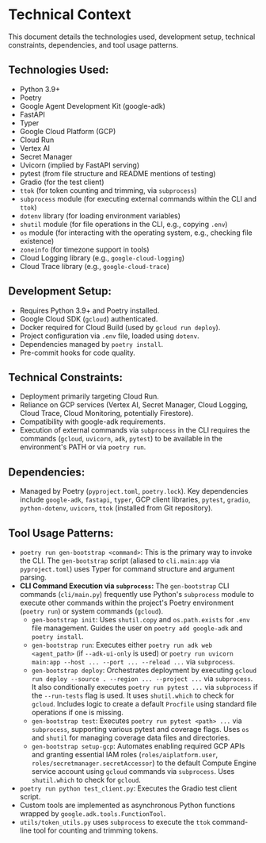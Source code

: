 # Technical Context

This document details the technologies used, development setup, technical constraints, dependencies, and tool usage patterns.

## Technologies Used:
- Python 3.9+
- Poetry
- Google Agent Development Kit (google-adk)
- FastAPI
- Typer
- Google Cloud Platform (GCP)
- Cloud Run
- Vertex AI
- Secret Manager
- Uvicorn (implied by FastAPI serving)
- pytest (from file structure and README mentions of testing)
- Gradio (for the test client)
- `ttok` (for token counting and trimming, via `subprocess`)
- `subprocess` module (for executing external commands within the CLI and `ttok`)
- `dotenv` library (for loading environment variables)
- `shutil` module (for file operations in the CLI, e.g., copying `.env`)
- `os` module (for interacting with the operating system, e.g., checking file existence)
- `zoneinfo` (for timezone support in tools)
- Cloud Logging library (e.g., `google-cloud-logging`)
- Cloud Trace library (e.g., `google-cloud-trace`)

## Development Setup:
- Requires Python 3.9+ and Poetry installed.
- Google Cloud SDK (`gcloud`) authenticated.
- Docker required for Cloud Build (used by `gcloud run deploy`).
- Project configuration via `.env` file, loaded using `dotenv`.
- Dependencies managed by `poetry install`.
- Pre-commit hooks for code quality.

## Technical Constraints:
- Deployment primarily targeting Cloud Run.
- Reliance on GCP services (Vertex AI, Secret Manager, Cloud Logging, Cloud Trace, Cloud Monitoring, potentially Firestore).
- Compatibility with google-adk requirements.
- Execution of external commands via `subprocess` in the CLI requires the commands (`gcloud`, `uvicorn`, `adk`, `pytest`) to be available in the environment's PATH or via `poetry run`.

## Dependencies:
- Managed by Poetry (`pyproject.toml`, `poetry.lock`). Key dependencies include `google-adk`, `fastapi`, `typer`, GCP client libraries, `pytest`, `gradio`, `python-dotenv`, `uvicorn`, `ttok` (installed from Git repository).

## Tool Usage Patterns:
- `poetry run gen-bootstrap <command>`: This is the primary way to invoke the CLI. The `gen-bootstrap` script (aliased to `cli.main:app` via `pyproject.toml`) uses Typer for command structure and argument parsing.
- **CLI Command Execution via `subprocess`:** The `gen-bootstrap` CLI commands (`cli/main.py`) frequently use Python's `subprocess` module to execute other commands within the project's Poetry environment (`poetry run`) or system commands (`gcloud`).
    - `gen-bootstrap init`: Uses `shutil.copy` and `os.path.exists` for `.env` file management. Guides the user on `poetry add google-adk` and `poetry install`.
    - `gen-bootstrap run`: Executes either `poetry run adk web <agent_path>` (if `--adk-ui-only` is used) or `poetry run uvicorn main:app --host ... --port ... --reload ...` via `subprocess`.
    - `gen-bootstrap deploy`: Orchestrates deployment by executing `gcloud run deploy --source . --region ... --project ...` via `subprocess`. It also conditionally executes `poetry run pytest ...` via `subprocess` if the `--run-tests` flag is used. It uses `shutil.which` to check for `gcloud`. Includes logic to create a default `Procfile` using standard file operations if one is missing.
    - `gen-bootstrap test`: Executes `poetry run pytest <path> ...` via `subprocess`, supporting various pytest and coverage flags. Uses `os` and `shutil` for managing coverage data files and directories.
    - `gen-bootstrap setup-gcp`: Automates enabling required GCP APIs and granting essential IAM roles (`roles/aiplatform.user`, `roles/secretmanager.secretAccessor`) to the default Compute Engine service account using `gcloud` commands via `subprocess`. Uses `shutil.which` to check for `gcloud`.
- `poetry run python test_client.py`: Executes the Gradio test client script.
- Custom tools are implemented as asynchronous Python functions wrapped by `google.adk.tools.FunctionTool`.
- `utils/token_utils.py` uses `subprocess` to execute the `ttok` command-line tool for counting and trimming tokens.
